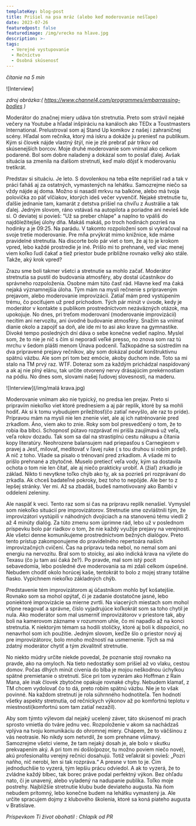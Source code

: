 ```yaml
---
templateKey: blog-post
title: Prišiel na psa mráz (alebo keď moderovanie nešľape)
date: 2023-07-26
featuredpost: false
featuredimage: /img/vrecko na hlave.jpg
description: >-
tags:
  - Verejné vystupovanie
  - Rečníctvo
  - Osobná skúsenosť
---
```


*čítanie na 5 min*

![Interview]

*zdroj obrázka:( https://www.channel4.com/programmes/embarrassing-bodies )*

  Moderátor do značnej miery udáva tón stretnutia. Preto som strávil nejaké večery na Youtube a hľadal inšpiráciu 
na kanáloch ako TEDx a Toustmasters International. Prelustroval som aj Stand Up komikov z našej i zahraničnej scény. 
Hľadal som rečníka, ktorý má iskru a dokáže ju preniesť na publikum. Kým si človek nájde vlastný štýl, nie je zlé 
prebrať pár trikov od skúsenejších borcov. Moje druhé moderovanie som vnímal ako celkom podarené. Bol som dobre 
naladený a dokázal som to poslať ďalej. Avšak situácia sa zmenila na ďalšom stretnutí, keď malo dôjsť k moderovaniu 
tretíkrát.

   Predstav si situáciu. Je leto. S dovolenkou na teba ešte neprišiel rad a tak v práci ťaháš aj za ostatných, 
vymastených na lehátku. Samozrejme niečo sa vždy nájde aj doma. Možno si nasadil mrkvu na balkóne, alebo má tvoja 
polovička zo päť vlčiakov, ktorých ideš večer vyvenčiť. Nejaké stretnutie tu, ďalšie jednanie tam, kamarát z detstva 
prišiel na chvíľu z Austrálie a tak ďalej. Jedným slovom, ráno vstávaš na autopilota a poriadne ani nevieš kde si. 
O deviatej si povieš: "Už sa preber chlape" a naplno to vpáliš do najdôležitejšej úlohy dňa. Makáš makáš, po troch 
hodinách pozrieš na hodinky a je 09:25. Na parádu. V takomto rozpoložení som si vykračoval na svoje tretie moderovanie. 
Pre mňa prvýkrát mimo knižnice, kde máme pravidelné stretnutia. Na discorte bolo pár viet o tom, že aj to je krokom vpred, 
lebo každé prostredie je iné. Prišlo mi to prehnané, veď viac menej viem koľko ľudí čakať a tiež priestor bude približne
rovnako veľký ako stále. Takže, aký krok vpred?

   Zrazu sme boli takmer všetci a stretnutie sa mohlo začať. Moderátor stretnutia sa pustil do budovania atmosféry, aby 
dostal účastníkov do správneho rozpoloženia. Osobne mám túto časť rád. Hlavne keď ma čaká nejaká významnejšia úloha. Tým 
mám na mysli rečnenie s pripraveným prejavom, alebo moderovanie improvizácií. Zatiaľ mám pred vystúpením trému, čo pociťujem 
už pred príchodom. Tých pár minút v úvode, kedy je moderátor v kontakte s publikom prostredníctvom nezáväzných otázok, ma 
upokojuje. No dnes, pri treťom moderovaní (moderovanie improvizácií) necítim ani nervozitu, ani úvodné budovanie atmosféry. 
Snažím sa vnímať dianie okolo a zapojiť sa doň, ale ide mi to asi ako krave na gymnastike. Divoké tempo posledných dní dáva o 
sebe konečne vedieť naplno. Myslel som, že to nie je nič s čím si neporadí veľké presso, no znova som raz tú mrchu v šedom 
plášti menom Únava podcenil. Ťažkopádne sa sústredím na dva pripravené prejavy rečníkov, aby som dokázal podať konštruktívnu 
spätnú väzbu. Ale som pri tom bez emócie, akoby duchom inde. Toto sa mi stalo na TM prvý raz. WTF.  Doteraz som za každým 
prichádzal naspídovaný a ak aj nie plný elánu, tak určite otvorený nervy drásajúcim prekérnostiam na pódiu. No dnes som, 
slovami našej ľudovej slovesnosti, na maderu.

![Interview](/img/malá krava.jpg)

   Moderovanie vnímam ako nie typický, no predsa len prejav. Preto si pripravím niekoľko viet ktoré prednesiem a aj pár replík, 
ktoré by sa mohli hodiť. Ak si k tomu vybudujem príležitosť(čo zatiaľ nevyšlo, ale raz to príde). Prípravou 
mám na mysli nie len znenie viet, ale aj ich natrénovanie pred zrkadlom. Áno, viem ako to znie. Roky som bol presvedčený o tom, 
že to robia iba blbci. Schopnosť pútavo rozprávať mi prišla zaujímavá už veľa, veľa rokov dozadu. Tak som sa dal na strastiplnú 
cestu nákupu a čítania kopy literatúry. Neohrozene balansujem nad priepasťou s Carnegieom v pravej a Jesť, milovať, meditovať v 
ľavej ruke ( s tou druhou si robím prdel). A nič z toho. Všade sa písalo o trénovaní pred zrkadlom. A všade mi to prišlo prehnané 
a zbytočné. Muselo pretiecť veľa vody, kým sa dostavila ochota o tom nie len čítať, ale aj niečo prakticky urobiť. A (žiaľ) zrkadlo 
je základ. Nikto ti nevytkne toľko chýb ako ty, ak sa pozrieš pri rozprávaní do zrkadla. Ak chceš badateľné pokroky, bez toho to 
nepôjde. Ale ber to z lepšej stránky. Ver mi.  Až sa zbadáš, budeš namotivovaný ako Bambi v oddelení zeleniny.

   Ale naspäť k veci. Tento raz som si čas na prípravu replík nenašiel. Vymyslel som niekoľko situácií pre improvizátorov. Stretnutie 
sme ozvláštnili tým, že improvizátori vystúpili v náhodných dvojiciach a na stanovenú tému viedli 2 až 4 minúty dialóg. Za túto zmenu 
som úprimne rád, lebo už v poslednom príspevku bolo pár riadkov o tom, že nie každý využije prejavy na verejnosti. Ale všetci denne 
komunikujeme prostredníctvom bežných dialógov. Preto tento prístup zakomponujeme do pravidelného repertoára našich improvizačných 
cvičení. Čas na prípravu teda nebol, no nemal som ani energiu na nervozitu. Bral som to stoicky, asi ako indická krava na výlete do 
Texasu (čo ju tam asi čaká že?). Po pravde, mal som istý pocit sebavedomia, lebo posledné dve moderovania sa mi zdali celkom úspešné. 
Nebudem chodiť okolo horúcej kaše, tentokrát to bolo z mojej strany totálne fiasko. Vypichnem niekoľko základných chýb.

   Predstavenie tém improvizátorom aj účastníkom mohlo byť košatejšie. Rovnako som sa mohol opýtať, či je zadanie dostatočne jasné, 
lebo poniektoré improvizácie sa mierne zvrtli. Na viacerých miestach som mohol vtipne reagovať a správne, číslo vyjadrujúce koľkokrát 
som sa toho chytil je nula. Ako moderátor som mal usmerniť improvizátorov v priestore tak, aby boli na kamerovom zázname v rozumnom uhle, 
čo mi napadlo až na konci stretnutia. K niektorým témam sa hodili stoličky, ktoré aj boli k dispozícii, no nenavrhol som ich použitie. 
Jedným slovom, keďže šlo o priestor nový aj pre improvizátorov, bolo mnoho možností na usmernenie. Tých sa má zdatný moderátor chytiť a 
tým zkvalitniť stretnutie.

   No niekto múdry určite niekde povedal, že poznanie stojí rovnako na pravde, ako na omyloch. Na tieto nedostatky som prišiel až vo vlaku,
cestou domov. Počas dlhých minút civenia do blba je mojou neškodnou úchylkou spätné premietanie o stretnutí. Síce pri tom vyzerám ako 
Hoffman z Rain Mana, ale inak človek zbytočne opakuje rovnaké chyby. Nebudem klamať, z TM chcem vydolovať čo to dá, preto robím spätnú väzbu. 
Nie je to však povinné. Na každom stretnutí je rola súhrnného hodnotiteľa. Ten hodnotí všetky aspekty stretnutia, od rečníckych výkonov až po 
komfortnú teplotu v miestnosti(komfortnú som tam zatiaľ nezažil).

   Aby som týmto výlevom dal nejaký ucelený záver, táto skúsenosť mi prach sprosto vmietla do tváre jednu vec. Rozpoloženie v akom sa nachádzaš 
vplýva na tvoju komunikáciu do ohromnej miery. Chápem, že to väčšinou z vás neotrasie. No nikdy som netvrdil, že som prehnane všímavý. 
Samozrejme všetci vieme, že tam nejaký dosah je, ale bolo v skutku prekvapením aký. A pri tom mi došlo(pozor, tu možno poviem niečo nové), akú 
profesionalitu verejný rečníci dosahujú. Totiž veľakrát si povieš: „Pozri naňho, nič nerobí, len si tak rozpráva.“ A presne v tom to je. Čim 
jednoduchšie to vyzerá, tým lepšiu prácu odviedol. A ak to vyzerá, že to zvládne každý blbec, tak borec práve podal perfektný výkon. Bez ohľadu 
nato, či je unavený, alebo vyladený na nadupanie publika. Toľko moje postrehy. Najbližšie stretnutie klubu bude deviateho augusta. Na ňom nebudem 
prítomný, lebo konečne budem na lehátku vymastený ja. Ale určite spracujem dojmy z klubového školenia, ktoré sa koná piateho augusta v Bratislave.

*Príspevkom Ti život obohatil : Chlapík od PR* 

